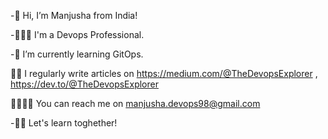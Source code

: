 -👋 Hi, I’m Manjusha from India!

-👩🏽‍💻 I'm a Devops Professional.

-🌱 I’m currently learning GitOps.

✍🏽 I regularly write articles on https://medium.com/@TheDevopsExplorer , https://dev.to/@TheDevopsExplorer

🫱🏻‍🫲🏼 You can reach me on manjusha.devops98@gmail.com

-🙌🏽 Let's learn toghether!
